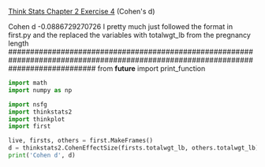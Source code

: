 [Think Stats Chapter 2 Exercise 4](http://greenteapress.com/thinkstats2/html/thinkstats2003.html#toc24) (Cohen's d)

Cohen d -0.0886729270726
I pretty much just followed the format in first.py and the replaced the variables with totalwgt_lb from the pregnancy length
####################################################################################################################################
from __future__ import print_function
```python
import math
import numpy as np

import nsfg
import thinkstats2
import thinkplot
import first

live, firsts, others = first.MakeFrames()
d = thinkstats2.CohenEffectSize(firsts.totalwgt_lb, others.totalwgt_lb)
print('Cohen d', d)
```


